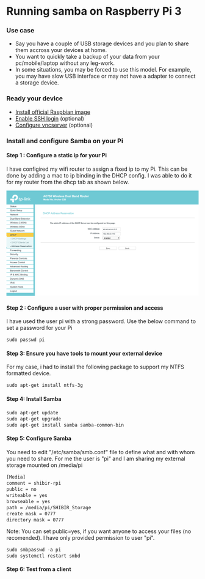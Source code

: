 # Running samba on Raspberry Pi 3

### Use case
- Say you have a couple of USB storage devices and you plan to share them accross your devices at home.
- You want to quickly take a backup of your data from your pc/mobile/laptop without any leg-work.
- In some situations, you may be forced to use this model. For example, you may have slow USB interface or may not have a adapter to connect a storage device.

### Ready your device
- [Install official Raspbian image](https://www.raspberrypi.org/documentation/installation/installing-images/)
- [Enable SSH login](https://www.raspberrypi.org/documentation/remote-access/ssh/README.md#3-enable-ssh-on-a-headless-raspberry-pi-add-file-to-sd-card-on-another-machine) (optional)
- [Configure vncserver](https://www.raspberrypi.org/documentation/remote-access/vnc/) (optional)

### Install and configure Samba on your Pi


#### Step 1 : Configure a static ip for your Pi
I have configired my wifi router to assign a fixed ip to my Pi.
This can be done by adding a mac to ip binding in the DHCP config.
I was able to do it for my router from the dhcp tab as shown below.

<img src="images/step1_router_dhcp_setting.png" width=800>

#### Step 2 : Configure a user with proper permission and access
I have used the user pi with a strong password. Use the below command to set a password for your Pi
```
sudo passwd pi
```

#### Step 3: Ensure you have tools to mount your external device
For my case, i had to install the following package to support my NTFS formatted device.
```
sudo apt-get install ntfs-3g
```

#### Step 4: Install Samba 
```
sudo apt-get update
sudo apt-get upgrade
sudo apt-get install samba samba-common-bin
```

#### Step 5: Configure Samba
You need to edit "/etc/samba/smb.conf" file to define what and with whom you need to share.
For me the user is "pi" and I am sharing my external storage mounted on /media/pi

```
[Media]
comment = shibir-rpi
public = no
writeable = yes
browseable = yes
path = /media/pi/SHIBIR_Storage
create mask = 0777
directory mask = 0777
```

Note: You can set public=yes, if you want anyone to access your files (no recomended).
I have only provided permission to user "pi".

```
sudo smbpasswd -a pi
sudo systemctl restart smbd
```

#### Step 6: Test from a client

